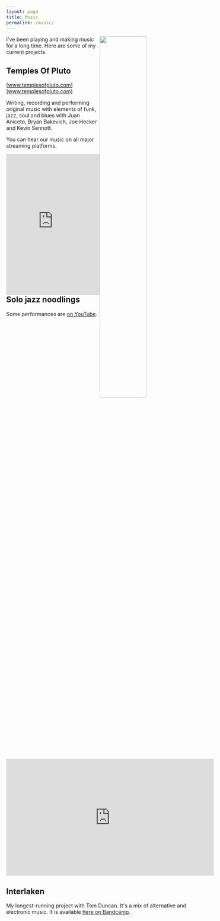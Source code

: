 ```yaml
---
layout: page
title: Music
permalink: /music/
---
```


<img style="float: right" src="../content/sam_gtr_small.jpeg" height="50%" width="50%">

I've been playing and making music for a long time. Here are some of my current
projects.

Temples Of Pluto
---
[www.templesofpluto.com](www.templesofpluto.com)

Writing, recording and performing original music with elements of funk, jazz,
soul and blues with Juan Aniceto, Bryan Bakevich, Joe Hecker and Kevin Sennott.

You can hear our music on all major streaming platforms.

<iframe style="float: right" src="https://open.spotify.com/embed/album/0AoOgrH4Gsdl45BjwQeOGu" width="50%" height="380" frameBorder="0" allowtransparency="true" allow="encrypted-media"></iframe>

Solo jazz noodlings
---
Some performances are [on YouTube](https://www.youtube.com/channel/UC3ZWIGMG6HZFz-5yePfdZ2A).

<iframe width="560" height="315" src="https://www.youtube.com/embed/tXqyDNS22SM" title="YouTube video player" frameborder="0" allow="accelerometer; autoplay; clipboard-write; encrypted-media; gyroscope; picture-in-picture" allowfullscreen></iframe>

Interlaken
---
My longest-running project with Tom Duncan. It's a mix of alternative and
electronic music. It is available [here on Bandcamp](https://interlakenmusic.bandcamp.com/).
